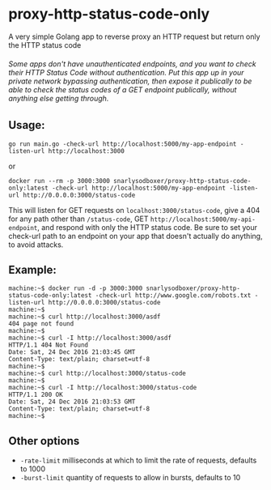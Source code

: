 # proxy-http-status-code-only
A very simple Golang app to reverse proxy an HTTP request but return only the HTTP status code

###### Some apps don't have unauthenticated endpoints, and you want to check their HTTP Status Code without authentication. Put this app up in your private network bypassing authentication, then expose it publically to be able to check the status codes of a GET endpoint publically, without anything else getting through.

## Usage:
```shell
go run main.go -check-url http://localhost:5000/my-app-endpoint -listen-url http://localhost:3000
```
or
```shell
docker run --rm -p 3000:3000 snarlysodboxer/proxy-http-status-code-only:latest -check-url http://localhost:5000/my-app-endpoint -listen-url http://0.0.0.0:3000/status-code
```
This will listen for GET requests on `localhost:3000/status-code`, give a 404 for any path other than `/status-code`, GET `http://localhost:5000/my-api-endpoint`, and respond with only the HTTP status code.
Be sure to set your check-url path to an endpoint on your app that doesn't actually do anything, to avoid attacks.

## Example:
```shell
machine:~$ docker run -d -p 3000:3000 snarlysodboxer/proxy-http-status-code-only:latest -check-url http://www.google.com/robots.txt -listen-url http://0.0.0.0:3000/status-code
machine:~$
machine:~$ curl http://localhost:3000/asdf
404 page not found
machine:~$
machine:~$ curl -I http://localhost:3000/asdf
HTTP/1.1 404 Not Found
Date: Sat, 24 Dec 2016 21:03:45 GMT
Content-Type: text/plain; charset=utf-8
machine:~$
machine:~$ curl http://localhost:3000/status-code
machine:~$
machine:~$ curl -I http://localhost:3000/status-code
HTTP/1.1 200 OK
Date: Sat, 24 Dec 2016 21:03:53 GMT
Content-Type: text/plain; charset=utf-8
machine:~$
```

## Other options
* `-rate-limit` milliseconds at which to limit the rate of requests, defaults to 1000
* `-burst-limit` quantity of requests to allow in bursts, defaults to 10

